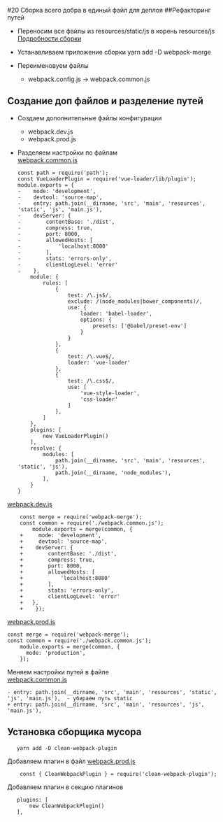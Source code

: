 #20 Сборка всего добра в единый файл для деплоя
##Рефакторинг путей
  - Переносим все файлы из resources/static/js в корень resources/js  
   [Подробности сборки](https://webpack.js.org/guides/production/)
  - Устанавливаем приложение сборки 
    yarn add -D webpack-merge
       
  - Переименовуем файлы
    - webpack.config.js -> webpack.common.js  
    
## Создание доп файлов и разделение путей    
  - Создаем дополнительные файлы конфигурации
     + webpack.dev.js
     + webpack.prod.js  
  - Разделяем настройки по файлам        
    [webpack.common.js](../webpack.common.js)
  
        const path = require('path');
        const VueLoaderPlugin = require('vue-loader/lib/plugin');
        module.exports = {
        -    mode: 'development',
        -    devtool: 'source-map',
        -    entry: path.join(__dirname, 'src', 'main', 'resources', 'static', 'js', 'main.js'),
        -    devServer: {
        -        contentBase: './dist',
        -        compress: true,
        -        port: 8000,
        -        allowedHosts: [
        -            'localhost:8080'
        -        ],
        -        stats: 'errors-only',
        -        clientLogLevel: 'error'
        -    },
            module: {
                rules: [
                    {
                        test: /\.js$/,
                        exclude: /(node_modules|bower_components)/,
                        use: {
                            loader: 'babel-loader',
                            options: {
                                presets: ['@babel/preset-env']
                            }
                        }
                    },
                    {
                        test: /\.vue$/,
                        loader: 'vue-loader'
                    },
                    {
                        test: /\.css$/,
                        use: [
                            'vue-style-loader',
                            'css-loader'
                        ]
                    },     
                ]
            },
            plugins: [
                new VueLoaderPlugin()
            ],
            resolve: {
                modules: [
                    path.join(__dirname, 'src', 'main', 'resources', 'static', 'js'),
                    path.join(__dirname, 'node_modules'),
                ],
            }
        }   
        
      
   [webpack.dev.js](../webpack.dev.js)
    
        const merge = require('webpack-merge');
        const common = require('./webpack.common.js');
            module.exports = merge(common, {
        +     mode: 'development',
        +     devtool: 'source-map',
        +    devServer: {
        +        contentBase: './dist',
        +        compress: true,
        +        port: 8000,
        +        allowedHosts: [
        +            'localhost:8080'
        +        ],
        +        stats: 'errors-only',
        +        clientLogLevel: 'error'
        +   },
        +    });   
            
   [webpack.prod.js](../webpack.prod.js)    
   
    const merge = require('webpack-merge');
    const common = require('./webpack.common.js');
        module.exports = merge(common, {
          mode: 'production',
        });    
        
  Меняем настройки путей в файле      
  [webpack.common.js](../webpack.common.js)   
  
    - entry: path.join(__dirname, 'src', 'main', 'resources', 'static', 'js', 'main.js'),  - убираем путь static
    + entry: path.join(__dirname, 'src', 'main', 'resources', 'js', 'main.js'),  
    
## Установка сборщика мусора
       yarn add -D clean-webpack-plugin
   Добавляем плагин в файл [webpack.prod.js](../webpack.prod.js)  
    
        const { CleanWebpackPlugin } = require('clean-webpack-plugin');     
   
   Добавляем плагин в секцию плагинов
          
       plugins: [
           new CleanWebpackPlugin()
       ],             